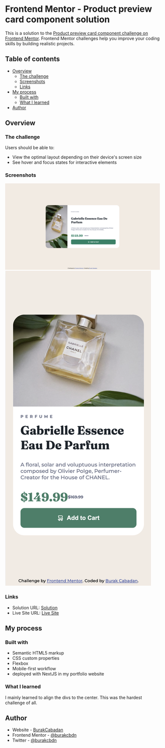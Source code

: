 # Frontend Mentor - Product preview card component solution

This is a solution to the [Product preview card component challenge on Frontend Mentor](https://www.frontendmentor.io/challenges/product-preview-card-component-GO7UmttRfa). Frontend Mentor challenges help you improve your coding skills by building realistic projects.

## Table of contents

-   [Overview](#overview)
    -   [The challenge](#the-challenge)
    -   [Screenshots](#screenshots)
    -   [Links](#links)
-   [My process](#my-process)
    -   [Built with](#built-with)
    -   [What I learned](#what-i-learned)
-   [Author](#author)


## Overview

### The challenge

Users should be able to:

-   View the optimal layout depending on their device's screen size
-   See hover and focus states for interactive elements

### Screenshots

![](./screenshots/ss_desktop.png)
![](./screenshots/ss_mobile.png)


### Links

-   Solution URL: [Solution](https://github.com/burakcbdn/frontendmentor-product-preview-card)
-   Live Site URL: [Live Site](https://frontendmentor-peach.vercel.app/1/)

## My process

### Built with

-   Semantic HTML5 markup
-   CSS custom properties
-   Flexbox
-   Mobile-first workflow
-   deployed with NextJS in my portfolio website

### What I learned

I mainly learned to align the divs to the center. This was the hardest challenge of all.

## Author

-   Website - [BurakCabadan](https://www.your-site.com)
-   Frontend Mentor - [@burakcbdn](https://www.frontendmentor.io/profile/burakcbdn)
-   Twitter - [@burakcbdn](https://www.twitter.com/burakcbdn)
